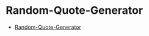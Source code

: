# Random-Quote-Generator

- [Random-Quote-Generator](https://dima-kaddah.github.io/Random-Quote-Generator/RandomQuoteGenerator.html)
